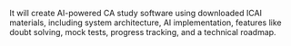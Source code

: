 It will create AI-powered CA study software using downloaded ICAI materials, including system architecture, AI implementation, features like doubt solving, mock tests, progress tracking, and a technical roadmap.

